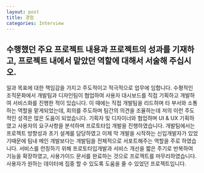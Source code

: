```yaml
---
layout: post
title: 경험
categories: Interview
---
```


## 수행했던 주요 프로젝트 내용과 프로젝트의 성과를 기재하고, 프로젝트 내에서 맡았던 역할에 대해서 서술해 주십시오.

일과 목표에 대한 책임감을 가지고 주도적이고 적극적으로 업무에 임합니다. 수평적인 조직문화에서 개발팀과 디자인팀이 협업하여 사용자 대시보드를 직접 기획하고 개발하여 서비스화를 진행한 적이 있습니다. 이 때에는 직접 개발팀을 리드하며 타 부서와 소통하는 역할을 맡게되었는데, 회의를 주도하며 팀간의 의견을 조율하는데 저의 이런 주도적인 성격은 많은 도움이 되었습니다. 기획자 및 디자이너와 협업하며 UI & UX 기획하였고 사용자의 요구사항을 분석하며 프로토타입 개발을 진행하였습니다. 개발팀에서는 프로젝트 방향성과 초기 설계를 담당하였고 이제 막 개발을 시작하는 신입개발자가 있었기때문에 팀내 메인 개발보다는 개발팀을 전체적으로 서포트해주는 역할을 주로 하였습니다. 서비스를 런칭하기 위해 프로토타입개발과 서비스 개선을 짧은 주기로 반복하여 기능을 확장하였고, 사용가이드 문서를 완료하는 것으로 프로젝트를 마무리하였습니다. 사용자가 원하는 데이터에 집중 할 수 있도록 도움을 줄 수 있었던 프로젝트입니다.

